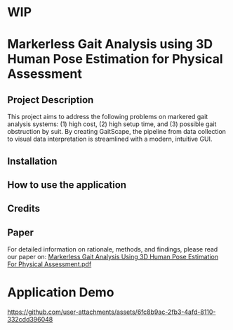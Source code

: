 # WIP

# Markerless Gait Analysis using 3D Human Pose Estimation for Physical Assessment

## Project Description
This project aims to address the following problems on markered gait analysis systems: (1) high cost, (2) high setup time, and (3) possible gait obstruction by suit. By creating GaitScape, the pipeline from data collection to visual data interpretation is streamlined with a modern, intuitive GUI.

## Installation

## How to use the application

## Credits

## Paper
For detailed information on rationale, methods, and findings, please read our paper on:
[Markerless Gait Analysis Using 3D Human
Pose Estimation For Physical Assessment.pdf](https://github.com/user-attachments/files/20498088/DSP-1-2324-C6.IEEE.pdf)

# Application Demo
https://github.com/user-attachments/assets/6fc8b9ac-2fb3-4afd-8110-332cdd396048

